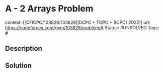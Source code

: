 # A - 2 Arrays Problem

contest: [[CFICPC/103828/103828|(DCPC + TCPC + BCPC) 2022]]
url: https://codeforces.com/gym/103828/problem/A
Status: #UNSOLVED
Tags: #

## Description

## Solution

